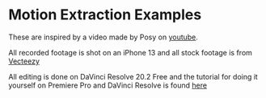 # Motion Extraction Examples

These are inspired by a video made by Posy on [youtube](https://www.youtube.com/watch?v=NSS6yAMZF78). 

All recorded footage is shot on an iPhone 13 and all stock footage is from [Vecteezy](https://www.vecteezy.com/)

All editing is done on DaVinci Resolve 20.2 Free and the tutorial for doing it yourself on Premiere Pro and DaVinci Resolve is found [here](https://youtu.be/woj4vfMLpao?si=yWna0ZytX1JCj2jh)





